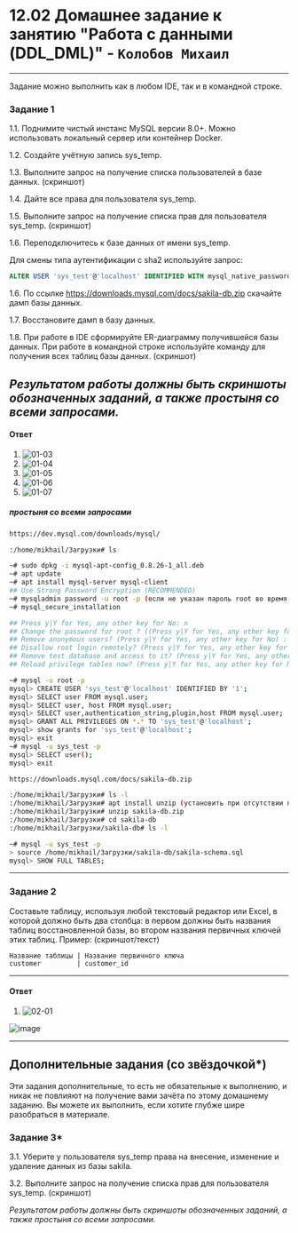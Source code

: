 # 12.02 Домашнее задание к занятию "Работа с данными (DDL_DML)" - `Колобов Михаил`

---

Задание можно выполнить как в любом IDE, так и в командной строке.

### Задание 1
1.1. Поднимите чистый инстанс MySQL версии 8.0+. Можно использовать локальный сервер или контейнер Docker.

1.2. Создайте учётную запись sys_temp. 

1.3. Выполните запрос на получение списка пользователей в базе данных. (скриншот)

1.4. Дайте все права для пользователя sys_temp. 

1.5. Выполните запрос на получение списка прав для пользователя sys_temp. (скриншот)

1.6. Переподключитесь к базе данных от имени sys_temp.

Для смены типа аутентификации с sha2 используйте запрос: 
```sql
ALTER USER 'sys_test'@'localhost' IDENTIFIED WITH mysql_native_password BY 'password';
```
1.6. По ссылке https://downloads.mysql.com/docs/sakila-db.zip скачайте дамп базы данных.

1.7. Восстановите дамп в базу данных.

1.8. При работе в IDE сформируйте ER-диаграмму получившейся базы данных. При работе в командной строке используйте команду для получения всех таблиц базы данных. (скриншот)

*Результатом работы должны быть скриншоты обозначенных заданий, а также простыня со всеми запросами.*
---
#### Ответ
1. ![01-03](https://github.com/Mikhail-2023/05_Databases_and_information_security/blob/main/12.02_screen/01-03.PNG)
2. ![01-04](https://github.com/Mikhail-2023/05_Databases_and_information_security/blob/main/12.02_screen/01-04.PNG)
3. ![01-05](https://github.com/Mikhail-2023/05_Databases_and_information_security/blob/main/12.02_screen/01-05.PNG)
4. ![01-06](https://github.com/Mikhail-2023/05_Databases_and_information_security/blob/main/12.02_screen/01-06.PNG)
5. ![01-07](https://github.com/Mikhail-2023/05_Databases_and_information_security/blob/main/12.02_screen/01-07.PNG)

##### простыня со всеми запросами
```bash
https://dev.mysql.com/downloads/mysql/

:/home/mikhail/Загрузки# ls

~# sudo dpkg -i mysql-apt-config_0.8.26-1_all.deb
~# apt update
~# apt install mysql-server mysql-client
## Use Strong Password Encryption (RECOMMENDED) 
~# mysqladmin password -u root -p (если не указан пароль root во время установки или установщик не запросил этот пароль)
~# mysql_secure_installation

## Press y|Y for Yes, any other key for No: n
## Change the password for root ? ((Press y|Y for Yes, any other key for No) : n
## Remove anonymous users? (Press y|Y for Yes, any other key for No) : y
## Disallow root login remotely? (Press y|Y for Yes, any other key for No) : y
## Remove test database and access to it? (Press y|Y for Yes, any other key for No) : y
## Reload privilege tables now? (Press y|Y for Yes, any other key for No) : y

~# mysql -u root -p
mysql> CREATE USER 'sys_test'@'localhost' IDENTIFIED BY '1';
mysql> SELECT user FROM mysql.user;
mysql> SELECT user, host FROM mysql.user;
mysql> SELECT user,authentication_string,plugin,host FROM mysql.user;
mysql> GRANT ALL PRIVILEGES ON *.* TO 'sys_test'@'localhost';
mysql> show grants for 'sys_test'@'localhost';
mysql> exit
~# mysql -u sys_test -p
mysql> SELECT user();
mysql> exit

https://downloads.mysql.com/docs/sakila-db.zip

:/home/mikhail/Загрузки# ls -l
:/home/mikhail/Загрузки# apt install unzip (установить при отсутствии пакета zip)
:/home/mikhail/Загрузки# unzip sakila-db.zip
:/home/mikhail/Загрузки# cd sakila-db
:/home/mikhail/Загрузки/sakila-db# ls -l

~# mysql -u sys_test -p
> source /home/mikhail/Загрузки/sakila-db/sakila-schema.sql
mysql> SHOW FULL TABLES;
```

---

### Задание 2
Составьте таблицу, используя любой текстовый редактор или Excel, в которой должно быть два столбца: в первом должны быть названия таблиц восстановленной базы, во втором названия первичных ключей этих таблиц. Пример: (скриншот/текст)
```
Название таблицы | Название первичного ключа
customer         | customer_id
```
---
#### Ответ
1. ![02-01](https://github.com/Mikhail-2023/05_Databases_and_information_security/blob/main/12.02_screen/02-01.PNG)

![image](https://github.com/Mikhail-2023/05_Databases_and_information_security/assets/123817729/743bd6c0-6885-4c8d-ae29-c396b6064135)

---

## Дополнительные задания (со звёздочкой*)
Эти задания дополнительные, то есть не обязательные к выполнению, и никак не повлияют на получение вами зачёта по этому домашнему заданию. Вы можете их выполнить, если хотите глубже шире разобраться в материале.

### Задание 3*
3.1. Уберите у пользователя sys_temp права на внесение, изменение и удаление данных из базы sakila.

3.2. Выполните запрос на получение списка прав для пользователя sys_temp. (скриншот)

*Результатом работы должны быть скриншоты обозначенных заданий, а также простыня со всеми запросами.*
